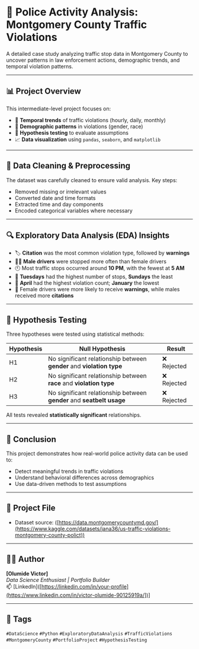 # 🚨 Police Activity Analysis: Montgomery County Traffic Violations

A detailed case study analyzing traffic stop data in Montgomery County to uncover patterns in law enforcement actions, demographic trends, and temporal violation patterns.

---

## 📊 Project Overview

This intermediate-level project focuses on:

- 📅 **Temporal trends** of traffic violations (hourly, daily, monthly)
- 👥 **Demographic patterns** in violations (gender, race)
- 🧠 **Hypothesis testing** to evaluate assumptions
- 📈 **Data visualization** using `pandas`, `seaborn`, and `matplotlib`

---

## 🧹 Data Cleaning & Preprocessing

The dataset was carefully cleaned to ensure valid analysis. Key steps:

- Removed missing or irrelevant values
- Converted date and time formats
- Extracted time and day components
- Encoded categorical variables where necessary

---

## 🔍 Exploratory Data Analysis (EDA) Insights

- 🏷️ **Citation** was the most common violation type, followed by **warnings**
- 👨‍🦱 **Male drivers** were stopped more often than female drivers
- 🕙 Most traffic stops occurred around **10 PM**, with the fewest at **5 AM**
- 📆 **Tuesdays** had the highest number of stops, **Sundays** the least
- 📅 **April** had the highest violation count; **January** the lowest
- 👩 Female drivers were more likely to receive **warnings**, while males received more **citations**

---

## 📐 Hypothesis Testing

Three hypotheses were tested using statistical methods:

| Hypothesis | Null Hypothesis | Result |
|-----------|-----------------|--------|
| H1 | No significant relationship between **gender** and **violation type** | ❌ Rejected |
| H2 | No significant relationship between **race** and **violation type** | ❌ Rejected |
| H3 | No significant relationship between **gender** and **seatbelt usage** | ❌ Rejected |

All tests revealed **statistically significant** relationships.

---

## 📎 Conclusion

This project demonstrates how real-world police activity data can be used to:

- Detect meaningful trends in traffic violations
- Understand behavioral differences across demographics
- Use data-driven methods to test assumptions

---

## 📁 Project File
- Dataset source: ([https://data.montgomerycountymd.gov/](https://www.kaggle.com/datasets/jana36/us-traffic-violations-montgomery-county-polict))

---

## 👨‍💻 Author

**[Olumide Victor]**  
*Data Science Enthusiast | Portfolio Builder*  
📫 [LinkedIn]([https://linkedin.com/in/your-profile](https://www.linkedin.com/in/victor-olumide-90125919a/])]

---

## 🔖 Tags

`#DataScience` `#Python` `#ExploratoryDataAnalysis` `#TrafficViolations` `#MontgomeryCounty` `#PortfolioProject` `#HypothesisTesting`

